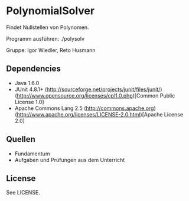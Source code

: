 # PolynomialSolver

Findet Nullstellen von Polynomen.

Programm ausführen: ./polysolv

Gruppe: Igor Wiedler, Reto Husmann

## Dependencies

* Java 1.6.0
* JUnit 4.8.1+ (http://sourceforge.net/projects/junit/files/junit/)
  (http://www.opensource.org/licenses/cpl1.0.php)[Common Public License 1.0]
* Apache Commons Lang 2.5 (http://commons.apache.org)
  (http://www.apache.org/licenses/LICENSE-2.0.html)[Apache License 2.0]

## Quellen

* Fundamentum
* Aufgaben und Prüfungen aus dem Unterricht

## License

See LICENSE.
